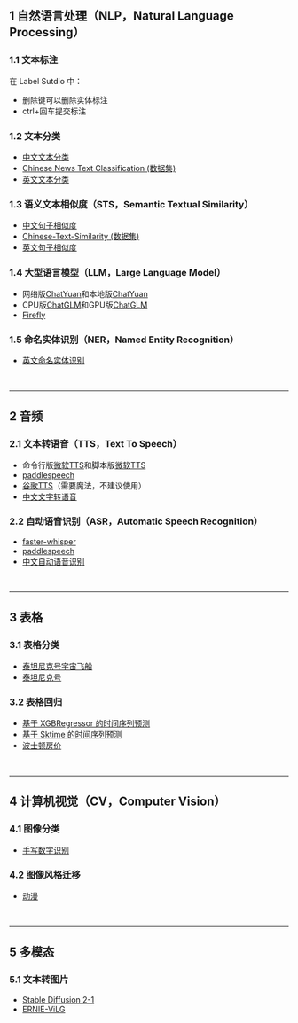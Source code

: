 ## 1 自然语言处理（NLP，Natural Language Processing）
### 1.1 文本标注
在 Label Sutdio 中：
- 删除键可以删除实体标注   
- ctrl+回车提交标注

### 1.2 文本分类
- [中文文本分类](https://www.kaggle.com/code/tiansztianszs/chinese-text-classification)
- [Chinese News Text Classification (数据集)](https://www.kaggle.com/datasets/noxmoon/chinese-official-daily-news-since-2016)
- [英文文本分类](https://www.kaggle.com/code/tiansztianszs/english-text-classification)

### 1.3 语义文本相似度（STS，Semantic Textual Similarity）
- [中文句子相似度](https://www.kaggle.com/code/tiansztianszs/chinese-sentence-similarity)
- [Chinese-Text-Similarity (数据集)](https://github.com/tiansztiansz/Chinese-Text-Similarity)
- [英文句子相似度](https://www.kaggle.com/code/tiansztianszs/english-sentence-similarity)

### 1.4 大型语言模型（LLM，Large Language Model）
- 网络版[ChatYuan](https://www.kaggle.com/code/tiansztianszs/chatyuan)和本地版[ChatYuan](https://github.com/tiansztiansz/voice-assistant/blob/main/chatyuan.py)
- CPU版[ChatGLM](https://www.kaggle.com/code/tiansztianszs/chatglm-6b-on-cpu)和GPU版[ChatGLM](https://www.kaggle.com/code/tiansztianszs/chatglm-on-gpu)
- [Firefly](https://www.kaggle.com/code/tiansztianszs/firefly)

### 1.5 命名实体识别（NER，Named Entity Recognition）
- [英文命名实体识别](https://www.kaggle.com/code/tiansztianszs/english-ner)
<br>

***

## 2 音频
### 2.1 文本转语音（TTS，Text To Speech）
- 命令行版[微软TTS](https://www.kaggle.com/code/tiansztianszs/azure-chinese-tts)和脚本版[微软TTS](https://github.com/tiansztiansz/voice-assistant/blob/main/tts.py)
- [paddlespeech](https://www.kaggle.com/code/tiansztianszs/paddlespeech)
- [谷歌TTS](https://www.kaggle.com/code/tiansztianszs/google-tts)（需要魔法，不建议使用）
- [中文文字转语音](https://www.kaggle.com/code/tiansztianszs/chinese-text-to-speech)

### 2.2 自动语音识别（ASR，Automatic Speech Recognition）
- [faster-whisper](https://github.com/guillaumekln/faster-whisper)
- [paddlespeech](https://www.kaggle.com/code/tiansztianszs/paddlespeech)
- [中文自动语音识别](https://www.kaggle.com/code/tiansztianszs/chinese-automatic-speech-recognition)

<br>

***
## 3 表格
### 3.1 表格分类
- [泰坦尼克号宇宙飞船](https://www.kaggle.com/code/tiansztianszs/spaceship-titanic-learning)
- [泰坦尼克号](https://www.kaggle.com/code/tiansztianszs/my-titanic)
### 3.2 表格回归
- [基于 XGBRegressor 的时间序列预测](https://www.kaggle.com/code/tiansztianszs/predict-future-sales)
- [基于 Sktime 的时间序列预测](https://www.kaggle.com/code/tiansztianszs/store-sales)
- [波士顿房价](https://www.kaggle.com/code/tiansztianszs/house-price)

<br>

***
## 4 计算机视觉（CV，Computer Vision）
### 4.1 图像分类
- [手写数字识别](https://www.kaggle.com/code/tiansztianszs/digit-recognizer)
### 4.2 图像风格迁移
- [动漫](https://huggingface.co/spaces/akhaliq/AnimeGANv2)
<br>

***

## 5 多模态
### 5.1 文本转图片
- [Stable Diffusion 2-1](https://huggingface.co/spaces/stabilityai/stable-diffusion)
- [ERNIE-ViLG](https://huggingface.co/spaces/PaddlePaddle/ERNIE-ViLG)
